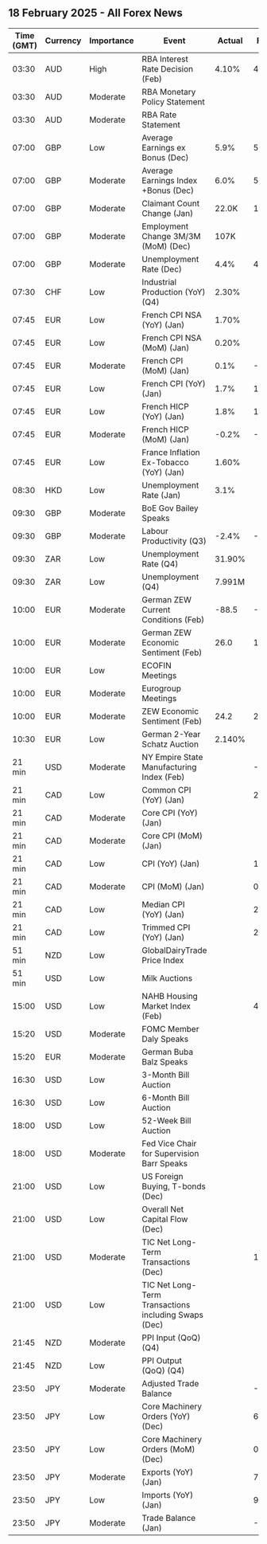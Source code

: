 ## 18 February 2025 - All Forex News

| Time (GMT) | Currency | Importance | Event | Actual | Forecast | Previous |
|------|----------|------------|-------|--------|----------|----------|
| 03:30 | AUD | High | RBA Interest Rate Decision (Feb) | 4.10% | 4.10% | 4.35% |
| 03:30 | AUD | Moderate | RBA Monetary Policy Statement |  |  |  |
| 03:30 | AUD | Moderate | RBA Rate Statement |  |  |  |
| 07:00 | GBP | Low | Average Earnings ex Bonus (Dec) | 5.9% | 5.9% | 5.6% |
| 07:00 | GBP | Moderate | Average Earnings Index +Bonus (Dec) | 6.0% | 5.9% | 5.5% |
| 07:00 | GBP | Moderate | Claimant Count Change (Jan) | 22.0K | 10.0K | -15.1K |
| 07:00 | GBP | Moderate | Employment Change 3M/3M (MoM) (Dec) | 107K |  | 35K |
| 07:00 | GBP | Moderate | Unemployment Rate (Dec) | 4.4% | 4.5% | 4.4% |
| 07:30 | CHF | Low | Industrial Production (YoY) (Q4) | 2.30% |  | 3.10% |
| 07:45 | EUR | Low | French CPI NSA (YoY) (Jan) | 1.70% |  | 1.40% |
| 07:45 | EUR | Low | French CPI NSA (MoM) (Jan) | 0.20% |  | -0.10% |
| 07:45 | EUR | Moderate | French CPI (MoM) (Jan) | 0.1% | -0.1% | 0.2% |
| 07:45 | EUR | Low | French CPI (YoY) (Jan) | 1.7% | 1.4% | 1.3% |
| 07:45 | EUR | Low | French HICP (YoY) (Jan) | 1.8% | 1.8% | 1.8% |
| 07:45 | EUR | Moderate | French HICP (MoM) (Jan) | -0.2% | -0.2% | -0.1% |
| 07:45 | EUR | Low | France Inflation Ex-Tobacco (YoY) (Jan) | 1.60% |  | 1.20% |
| 08:30 | HKD | Low | Unemployment Rate (Jan) | 3.1% |  | 3.1% |
| 09:30 | GBP | Moderate | BoE Gov Bailey Speaks |  |  |  |
| 09:30 | GBP | Moderate | Labour Productivity (Q3) | -2.4% | -0.8% | -0.9% |
| 09:30 | ZAR | Low | Unemployment Rate (Q4) | 31.90% |  | 32.10% |
| 09:30 | ZAR | Low | Unemployment (Q4) | 7.991M |  | 8.011M |
| 10:00 | EUR | Moderate | German ZEW Current Conditions (Feb) | -88.5 | -90.0 | -90.4 |
| 10:00 | EUR | Moderate | German ZEW Economic Sentiment (Feb) | 26.0 | 19.9 | 10.3 |
| 10:00 | EUR | Low | ECOFIN Meetings |  |  |  |
| 10:00 | EUR | Moderate | Eurogroup Meetings |  |  |  |
| 10:00 | EUR | Moderate | ZEW Economic Sentiment (Feb) | 24.2 | 24.3 | 18.0 |
| 10:30 | EUR | Low | German 2-Year Schatz Auction | 2.140% |  | 2.260% |
| 21 min | USD | Moderate | NY Empire State Manufacturing Index (Feb) |  | -1.90 | -12.60 |
| 21 min | CAD | Low | Common CPI (YoY) (Jan) |  | 2.1% | 2.0% |
| 21 min | CAD | Moderate | Core CPI (YoY) (Jan) |  |  | 1.8% |
| 21 min | CAD | Moderate | Core CPI (MoM) (Jan) |  |  | -0.3% |
| 21 min | CAD | Low | CPI (YoY) (Jan) |  | 1.8% | 1.8% |
| 21 min | CAD | Moderate | CPI (MoM) (Jan) |  | 0.1% | -0.4% |
| 21 min | CAD | Low | Median CPI (YoY) (Jan) |  | 2.5% | 2.4% |
| 21 min | CAD | Low | Trimmed CPI (YoY) (Jan) |  | 2.6% | 2.5% |
| 51 min | NZD | Low | GlobalDairyTrade Price Index |  |  | 3.7% |
| 51 min | USD | Low | Milk Auctions |  |  | 4,296.0 |
| 15:00 | USD | Low | NAHB Housing Market Index (Feb) |  | 46 | 47 |
| 15:20 | USD | Moderate | FOMC Member Daly Speaks |  |  |  |
| 15:20 | EUR | Moderate | German Buba Balz Speaks |  |  |  |
| 16:30 | USD | Low | 3-Month Bill Auction |  |  | 4.225% |
| 16:30 | USD | Low | 6-Month Bill Auction |  |  | 4.185% |
| 18:00 | USD | Low | 52-Week Bill Auction |  |  | 4.025% |
| 18:00 | USD | Moderate | Fed Vice Chair for Supervision Barr Speaks |  |  |  |
| 21:00 | USD | Low | US Foreign Buying, T-bonds (Dec) |  |  | -15.80B |
| 21:00 | USD | Low | Overall Net Capital Flow (Dec) |  |  | 159.90B |
| 21:00 | USD | Moderate | TIC Net Long-Term Transactions (Dec) |  | 149.1B | 79.0B |
| 21:00 | USD | Low | TIC Net Long-Term Transactions including Swaps (Dec) |  |  | 79.00B |
| 21:45 | NZD | Moderate | PPI Input (QoQ) (Q4) |  |  | 1.9% |
| 21:45 | NZD | Low | PPI Output (QoQ) (Q4) |  |  | 1.5% |
| 23:50 | JPY | Moderate | Adjusted Trade Balance |  | -0.26T | -0.03T |
| 23:50 | JPY | Low | Core Machinery Orders (YoY) (Dec) |  | 6.9% | 10.3% |
| 23:50 | JPY | Low | Core Machinery Orders (MoM) (Dec) |  | 0.4% | 3.4% |
| 23:50 | JPY | Moderate | Exports (YoY) (Jan) |  | 7.9% | 2.8% |
| 23:50 | JPY | Low | Imports (YoY) (Jan) |  | 9.7% | 1.8% |
| 23:50 | JPY | Moderate | Trade Balance (Jan) |  | -2,104.0B | 130.9B |
